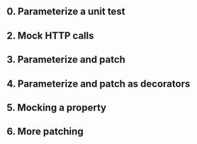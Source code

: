 ## 0. Parameterize a unit test
## 2. Mock HTTP calls
## 3. Parameterize and patch
## 4. Parameterize and patch as decorators
## 5. Mocking a property
## 6. More patching
